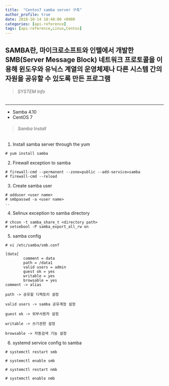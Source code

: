 ```yaml
---
title:  "Centos7 samba server 구축"
author_profile: true
date: 2018-10-14 18:48:00 +0900
categories: [api-reference]
tags: [api-reference,Linux,Centos]
---
```


SAMBA란, 마이크로소프트와 인텔에서 개발한 SMB(Server Message Block) 네트워크 프로토콜을 이용해 윈도우와 유닉스 계열의 운영체제나 다른 시스템 간의 자원을 공유할 수 있도록 만든 프로그램
--- 

> ###### SYSTEM Info
---
- Samba 4.10
- CentOS 7

> ###### Samba Install

1. Install samba server through the yum 

```
# yum install samba
```

2. Firewall exception to samba

```
# firewall-cmd --permanent --zone=public --add-service=samba
# firewall-cmd --reload
```

3. Create samba user

```
# adduser <user name>
# smbpasswd -a <user name>
..
```

4. Selinux exception to samba directory

```
# chcon -t samba_share_t <directory path>
# setsebool -P samba_export_all_rw on
```

5. samba config

```
# vi /etc/samba/smb.conf

[data]
        comment = data
        path = /data1
        valid users = admin
        guest ok = yes
        writable = yes
        browsable = yes
comment -> alias

path -> 공유할 디렉토리 설정

valid users -> samba 공유계정 설정

guest ok -> 외부사용자 설정

writable -> 쓰기권한 설정

browsable -> 자동검색 기능 설정
```

6. systemd service config to samba

```
# systemctl restart smb

# systemctl enable smb

# systemctl restart nmb

# systemctl enable nmb
```